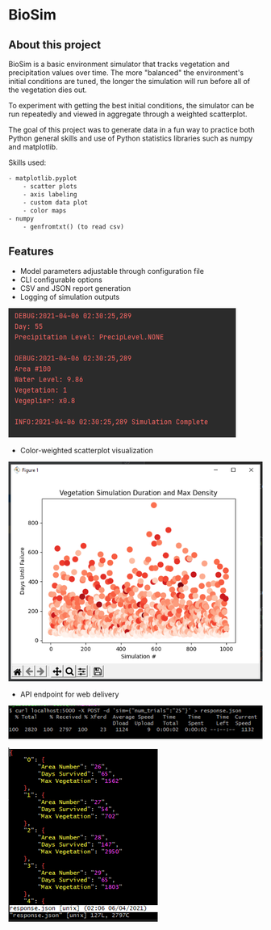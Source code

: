 # BioSim

## About this project

BioSim is a basic environment simulator that tracks vegetation and precipitation values over time.  The
more "balanced" the environment's initial conditions are tuned, the longer the simulation will run before all of the vegetation dies out.

To experiment with getting the best initial conditions, the simulator can be run
repeatedly and viewed in aggregate through a weighted scatterplot.

The goal of this project was to generate data in a fun way to practice both Python general skills and use of 
Python statistics libraries such as numpy and matplotlib.

Skills used:

	- matplotlib.pyplot
		- scatter plots
		- axis labeling
		- custom data plot
		- color maps
	- numpy
		- genfromtxt() (to read csv)

## Features

* Model parameters adjustable through configuration file
* CLI configurable options
* CSV and JSON report generation
* Logging of simulation outputs


![](images/logging_example.PNG)

* Color-weighted scatterplot visualization

![](images/scatter_plot_example.PNG)

* API endpoint for web delivery

![](images/api_curl_example.PNG)

![](images/api_post_output.PNG)

